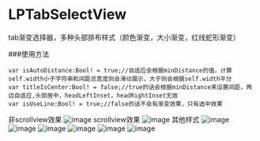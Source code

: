 # LPTabSelectView
tab渐变选择器，多种头部排布样式（颜色渐变，大小渐变，红线蛇形渐变）

###使用方法
```objc
var isAutoDistance:Bool! = true;//自适应会根据minDistance的值，计算self.width小于字符串和间距总宽度则会滑动展示，大于则会根据self.width平分
var titleIsCenter:Bool! = false;//true的话会根据minDistance来设置间距，两边自适应,头部居中，headLeftInset，headRightInset无效
var isUseLine:Bool! = true;//false的话不会有渐变效果，只有选中效果
```
非scrollview效果
![image](https://github.com/lupeng123/LPImgUrlStore/blob/master/4.gif?raw=true)
scrollview效果
![image](https://github.com/lupeng123/LPImgUrlStore/blob/master/5.gif?raw=true)
其他样式
![image](https://github.com/lupeng123/LPImgUrlStore/blob/master/img/1.jpg?raw=true)
![image](https://github.com/lupeng123/LPImgUrlStore/blob/master/img/2.jpg?raw=true)
![image](https://github.com/lupeng123/LPImgUrlStore/blob/master/img/3.jpg?raw=true)
![image](https://github.com/lupeng123/LPImgUrlStore/blob/master/img/4.jpg?raw=true)
![image](https://github.com/lupeng123/LPImgUrlStore/blob/master/img/5.jpg?raw=true)
![image](https://github.com/lupeng123/LPImgUrlStore/blob/master/img/6.jpg?raw=true)
